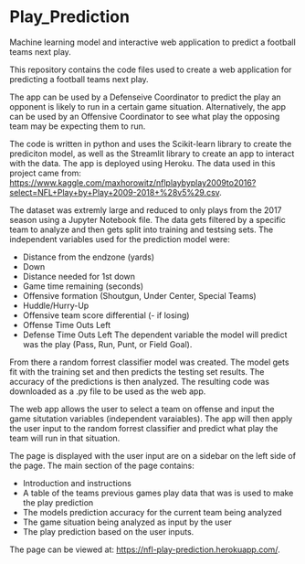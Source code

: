 # Play_Prediction
Machine learning model and interactive web application to predict a football teams next play.

This repository contains the code files used to create a web application for predicting a football teams next play. 

The app can be used by a Defenseive Coordinator to predict the play an opponent is likely to run in a certain game situation. Alternatively, the app can be used by an Offensive Coordinator to see what play the opposing team may be expecting them to run.

The code is written in python and uses the Scikit-learn library to create the prediciton model, as well as the Streamlit library to create an app to interact with the data. The app is deployed using Heroku. The data used in this project came from:
https://www.kaggle.com/maxhorowitz/nflplaybyplay2009to2016?select=NFL+Play+by+Play+2009-2018+%28v5%29.csv.

The dataset was extremly large and reduced to only plays from the 2017 season using a Jupyter Notebook file. The data gets filtered by a specific team to analyze and then gets split into training and testsing sets. The independent variables used for the prediction model were:
- Distance from the endzone (yards)
- Down
- Distance needed for 1st down
- Game time remaining (seconds)
- Offensive formation (Shoutgun, Under Center, Special Teams)
- Huddle/Hurry-Up
- Offensive team score differential (- if losing)
- Offense Time Outs Left
- Defense Time Outs Left
The dependent variable the model will predict was the play (Pass, Run, Punt, or Field Goal).

From there a random forrest classifier model was created. The model gets fit with the training set and then predicts the testing set results. The accuracy of the predictions is then analyzed. The resulting code was downloaded as a .py file to be used as the web app.

The web app allows the user to select a team on offense and input the game situtation variables (independent varaiables). The app will then apply the user input to the random forrest classifier and predict what play the team will run in that situation.

The page is displayed with the user input are on a sidebar on the left side of the page. The main section of the page contains:
- Introduction and instructions
- A table of the teams previous games play data that was is used to make the play prediction
- The models prediction accuracy for the current team being analyzed
- The game situation being analyzed as input by the user
- The play prediction based on the user inputs.

The page can be viewed at: https://nfl-play-prediction.herokuapp.com/.


